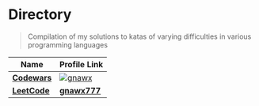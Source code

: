 # Directory

> Compilation of my solutions to katas of varying difficulties in various programming languages

| Name                      | Profile Link                                                                                                          |
| ------------------------- | --------------------------------------------------------------------------------------------------------------------- |
| [**Codewars**](/codewars) | [![**gnawx**](https://www.codewars.com/users/gnawx/badges/micro?sanitize=true)](https://www.codewars.com/users/gnawx) |
| [**LeetCode**](/leetcode) | [**gnawx777**](https://leetcode.com/gnawx777/)                                                                        |
